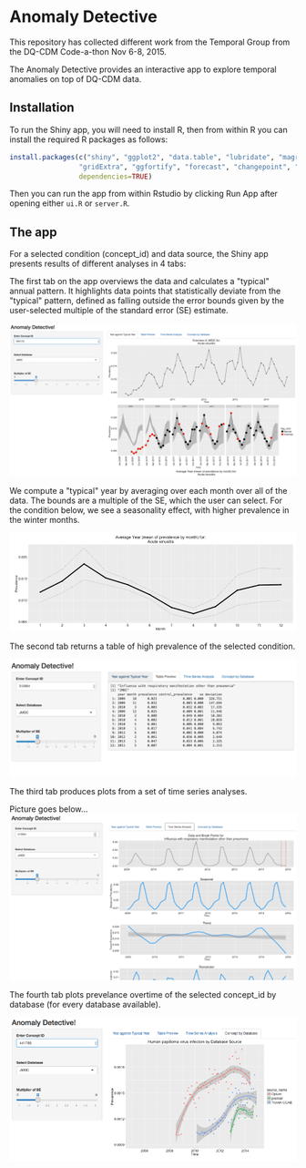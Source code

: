 Anomaly Detective 
==========================

This repository has collected different work from the Temporal Group from the DQ-CDM Code-a-thon Nov 6-8, 2015. 

The Anomaly Detective provides an interactive app to explore temporal anomalies on top of DQ-CDM data. 

## Installation


To run the Shiny app, you will need to install R, then from within R you can install the required R packages as 
follows: 

```r
install.packages(c("shiny", "ggplot2", "data.table", "lubridate", "magrittr", 
                 "gridExtra", "ggfortify", "forecast", "changepoint", "strucchange"), 
                 dependencies=TRUE)
```

Then you can run the app from within Rstudio by clicking Run App after opening either 
`ui.R` or `server.R`. 

## The app

For a selected condition (concept_id) and data source, the Shiny app presents results of different analyses in 4 tabs:

The first tab on the app overviews the data and calculates a "typical" annual pattern. It highlights data points that statistically deviate from the "typical" pattern, defined as falling outside the error bounds given by the user-selected multiple of the standard error (SE) estimate. 

![tab 1](https://github.com/alexperrone/dqcdm-temporal/blob/master/img/screenshot-11.png)

We compute a "typical" year by averaging over each month over all of the data. The bounds are a multiple of the SE, which the user can select. For the condition below, we see a seasonality effect, with higher prevalence in the winter months. 

![tab 1](https://github.com/alexperrone/dqcdm-temporal/blob/master/img/screenshot-10.png)

The second tab returns a table of high prevalence of the selected condition.

![tab 2](https://github.com/alexperrone/dqcdm-temporal/blob/master/img/screenshot-04.png)

The third tab produces plots from a set of time series analyses. 

Picture goes below...
![tab 3](https://github.com/alexperrone/dqcdm-temporal/blob/master/img/screenshot-07.png)

The fourth tab plots prevelance overtime of the selected concept_id by database (for every database available).  

![tab 4](https://github.com/alexperrone/dqcdm-temporal/blob/master/img/screenshot-09.png)
